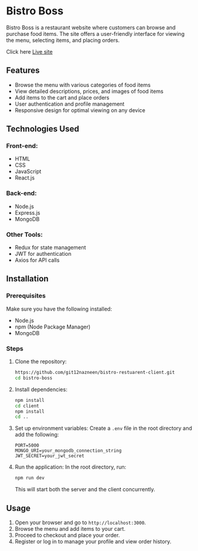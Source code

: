 # Bistro Boss

Bistro Boss is a restaurant website where customers can browse and purchase food items. The site offers a user-friendly interface for viewing the menu, selecting items, and placing orders.

<p>Click here <a href="https://bistro-boss-6004a.web.app/">Live site</a></p>

## Features
- Browse the menu with various categories of food items
- View detailed descriptions, prices, and images of food items
- Add items to the cart and place orders
- User authentication and profile management
- Responsive design for optimal viewing on any device

## Technologies Used

### Front-end:
- HTML
- CSS
- JavaScript
- React.js

### Back-end:
- Node.js
- Express.js
- MongoDB

### Other Tools:
- Redux for state management
- JWT for authentication
- Axios for API calls

## Installation

### Prerequisites
Make sure you have the following installed:
- Node.js
- npm (Node Package Manager)
- MongoDB

### Steps

1. Clone the repository:
    ```bash
    https://github.com/git12nazneen/bistro-restuarent-client.git
    cd bistro-boss
    ```

2. Install dependencies:
    ```bash
    npm install
    cd client
    npm install
    cd ..
    ```

3. Set up environment variables:
    Create a `.env` file in the root directory and add the following:
    ```plaintext
    PORT=5000
    MONGO_URI=your_mongodb_connection_string
    JWT_SECRET=your_jwt_secret
    ```

4. Run the application:
    In the root directory, run:
    ```bash
    npm run dev
    ```
    This will start both the server and the client concurrently.

## Usage
1. Open your browser and go to `http://localhost:3000`.
2. Browse the menu and add items to your cart.
3. Proceed to checkout and place your order.
4. Register or log in to manage your profile and view order history.

